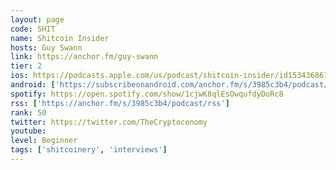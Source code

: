 ```yaml
---
layout: page
code: SHIT
name: Shitcoin Insider
hosts: Guy Swann
link: https://anchor.fm/guy-swann
tier: 2
ios: https://podcasts.apple.com/us/podcast/shitcoin-insider/id1534368618?uo=4
android: ['https://subscribeonandroid.com/anchor.fm/s/3985c3b4/podcast/rss']
spotify: https://open.spotify.com/show/1cjwK8qlEsOwqufdyDoRc8
rss: ['https://anchor.fm/s/3985c3b4/podcast/rss']
rank: 50
twitter: https://twitter.com/TheCryptoconomy
youtube: 
level: Beginner
tags: ['shitcoinery', 'interviews']
---
```

